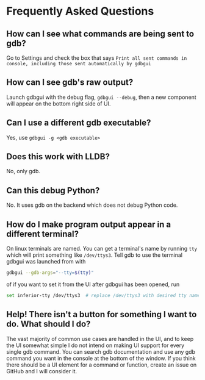 # Frequently Asked Questions

## How can I see what commands are being sent to gdb?
Go to Settings and check the box that says `Print all sent commands in console, including those sent automatically by gdbgui`

## How can I see gdb's raw output?
Launch gdbgui with the debug flag, `gdbgui --debug`, then a new component will appear on the bottom right side of UI.

## Can I use a different gdb executable?
Yes, use `gdbgui -g <gdb executable>`

## Does this work with LLDB?
No, only gdb.

## Can this debug Python?
No. It uses gdb on the backend which does not debug Python code.

## How do I make program output appear in a different terminal?
On linux terminals are named. You can get a terminal's name by running `tty` which will print something like `/dev/ttys3`. Tell gdb to use the terminal gdbgui was launched from with

```bash
gdbgui --gdb-args="--tty=$(tty)"
```

of if you want to set it from the UI after gdbgui has been opened, run

```bash
set inferior-tty /dev/ttys3  # replace /dev/ttys3 with desired tty name
```

## Help! There isn't a button for something I want to do. What should I do?
The vast majority of common use cases are handled in the UI, and to keep the UI somewhat simple I do not intend on making UI support for every single gdb command. You can search gdb documentation and use any gdb command you want in the console at the bottom of the window. If you think there should be a UI element for a command or function, create an issue on GitHub and I will consider it.
